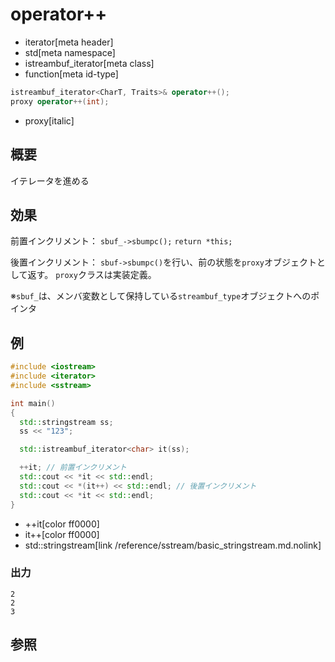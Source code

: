 # operator++
* iterator[meta header]
* std[meta namespace]
* istreambuf_iterator[meta class]
* function[meta id-type]

```cpp
istreambuf_iterator<CharT, Traits>& operator++();
proxy operator++(int);
```
* proxy[italic]

## 概要
イテレータを進める


## 効果
前置インクリメント：
`sbuf_->sbumpc();`
`return *this;`

後置インクリメント：
`sbuf->sbumpc()`を行い、前の状態を`proxy`オブジェクトとして返す。
`proxy`クラスは実装定義。

※`sbuf_`は、メンバ変数として保持している`streambuf_type`オブジェクトへのポインタ


## 例
```cpp
#include <iostream>
#include <iterator>
#include <sstream>

int main()
{
  std::stringstream ss;
  ss << "123";

  std::istreambuf_iterator<char> it(ss);

  ++it; // 前置インクリメント
  std::cout << *it << std::endl;
  std::cout << *(it++) << std::endl; // 後置インクリメント
  std::cout << *it << std::endl;
}
```
* ++it[color ff0000]
* it++[color ff0000]
* std::stringstream[link /reference/sstream/basic_stringstream.md.nolink]

### 出力
```
2
2
3
```

## 参照


